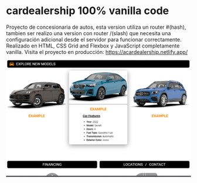 # cardealership 100% vanilla code

Proyecto de concesionaria de autos, esta version utiliza un router #(hash), tambien ser realizo una version con router /(slash) que necesita una configuración adicional desde el servidor para funcionar correctamente.
Realizado en HTML, CSS Grid and Flexbox y JavaScript completamente vanilla.
Visita el proyecto en producción: https://acardealership.netlify.app/


<img src="https://github.com/MauricioLaratro/cardealership/blob/master/image/cardealership-img-readme.png?raw=true">
